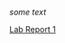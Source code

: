 *some text*

[Lab Report 1](https://<your-username>.github.io/<your-lab-reports-repo>/lab-report-1-week-0.html)
